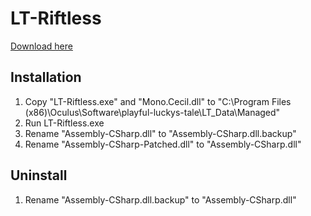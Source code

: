 # LT-Riftless

[Download here](https://github.com/mjoudrey/LT-Riftless/releases/download/1.0/LT-Riftless.zip)

## Installation
1. Copy "LT-Riftless.exe" and "Mono.Cecil.dll" to "C:\Program Files (x86)\Oculus\Software\playful-luckys-tale\LT_Data\Managed"
2. Run LT-Riftless.exe
3. Rename "Assembly-CSharp.dll" to "Assembly-CSharp.dll.backup"
4. Rename "Assembly-CSharp-Patched.dll" to "Assembly-CSharp.dll"

## Uninstall
1. Rename "Assembly-CSharp.dll.backup" to "Assembly-CSharp.dll"
